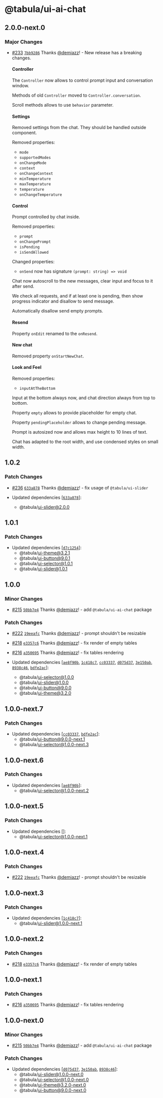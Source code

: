 # @tabula/ui-ai-chat

## 2.0.0-next.0

### Major Changes

- [#233](https://github.com/ReTable/ui-kit/pull/233) [`7bb9286`](https://github.com/ReTable/ui-kit/commit/7bb92866fbc37f94c73a1364db66cc39b2c9da4d) Thanks [@demiazz](https://github.com/demiazz)! - New release has a breaking changes.

  #### Controller

  The `Controller` now allows to control prompt input and conversation window.

  Methods of old `Controller` moved to `Controller.conversation`.

  Scroll methods allows to use `behavior` parameter.

  #### Settings

  Removed settings from the chat. They should be handled outside component.

  Removed properties:

  - `mode`
  - `supportedModes`
  - `onChangeMode`
  - `context`
  - `onChangeContext`
  - `minTemperature`
  - `maxTemperature`
  - `temperature`
  - `onChangeTemperature`

  #### Control

  Prompt controlled by chat inside.

  Removed properties:

  - `prompt`
  - `onChangePrompt`
  - `isPending`
  - `isSendAllowed`

  Changed properties:

  - `onSend` now has signature `(prompt: string) => void`

  Chat now autoscroll to the new messages, clear input and focus to it after send.

  We check all requests, and if at least one is pending, then show progress indicator and disallow to send message.

  Automatically disallow send empty prompts.

  #### Resend

  Property `onEdit` renamed to the `onResend`.

  #### New chat

  Removed property `onStartNewChat`.

  #### Look and Feel

  Removed properties:

  - `inputAtTheBottom`

  Input at the bottom always now, and chat direction always from top to bottom.

  Property `empty` allows to provide placeholder for empty chat.

  Property `pendingPlaceholder` allows to change pending message.

  Prompt is autosized now and allows max height to 10 lines of text.

  Chat has adapted to the root width, and use condensed styles on small width.

## 1.0.2

### Patch Changes

- [#236](https://github.com/ReTable/ui-kit/pull/236) [`633a878`](https://github.com/ReTable/ui-kit/commit/633a8785c9393ff0a16cd25a2815df0defcec1d8) Thanks [@demiazz](https://github.com/demiazz)! - fix usage of `@tabula/ui-slider`

- Updated dependencies [[`633a878`](https://github.com/ReTable/ui-kit/commit/633a8785c9393ff0a16cd25a2815df0defcec1d8)]:
  - @tabula/ui-slider@2.0.0

## 1.0.1

### Patch Changes

- Updated dependencies [[`d7c1254`](https://github.com/ReTable/ui-kit/commit/d7c12545c1cc8120090bdcf3af338f860a69a7f9)]:
  - @tabula/ui-theme@3.2.1
  - @tabula/ui-button@9.0.1
  - @tabula/ui-selector@1.0.1
  - @tabula/ui-slider@1.0.1

## 1.0.0

### Minor Changes

- [#215](https://github.com/ReTable/ui-kit/pull/215) [`50bb7e4`](https://github.com/ReTable/ui-kit/commit/50bb7e4475bb92ac05f1e6a2771312d99ec7745c) Thanks [@demiazz](https://github.com/demiazz)! - add `@tabula/ui-ai-chat` package

### Patch Changes

- [#222](https://github.com/ReTable/ui-kit/pull/222) [`19eeafc`](https://github.com/ReTable/ui-kit/commit/19eeafce4de834a328fc225474634fe3790653d7) Thanks [@demiazz](https://github.com/demiazz)! - prompt shouldn't be resizable

- [#218](https://github.com/ReTable/ui-kit/pull/218) [`e3357c6`](https://github.com/ReTable/ui-kit/commit/e3357c6983ab99ff6501da698231083d2b952868) Thanks [@demiazz](https://github.com/demiazz)! - fix render of empty tables

- [#216](https://github.com/ReTable/ui-kit/pull/216) [`a350695`](https://github.com/ReTable/ui-kit/commit/a3506950398fd86584505464426ec9072a7b906e) Thanks [@demiazz](https://github.com/demiazz)! - fix tables rendering

- Updated dependencies [[`ae8f90b`](https://github.com/ReTable/ui-kit/commit/ae8f90bd833e6f4015800e60ef24f88146136c08), [`1c418c7`](https://github.com/ReTable/ui-kit/commit/1c418c79342030ab971f7191b3027bd7226ee20d), [`cc03337`](https://github.com/ReTable/ui-kit/commit/cc033371feb2098b086ddcf1f05cd8b6876bcbf8), [`d075d37`](https://github.com/ReTable/ui-kit/commit/d075d377ad307420ce902aae58c53e2aeb8edcb7), [`3e150ab`](https://github.com/ReTable/ui-kit/commit/3e150abe4b16033362cd8f69de6697d1207d9b37), [`8938c46`](https://github.com/ReTable/ui-kit/commit/8938c463fc9f3b5436f78897c09f31307af88e5a), [`bdfe2ac`](https://github.com/ReTable/ui-kit/commit/bdfe2ac47bb01c93316784b36be173b2931f671d)]:
  - @tabula/ui-selector@1.0.0
  - @tabula/ui-slider@1.0.0
  - @tabula/ui-button@9.0.0
  - @tabula/ui-theme@3.2.0

## 1.0.0-next.7

### Patch Changes

- Updated dependencies [[`cc03337`](https://github.com/ReTable/ui-kit/commit/cc033371feb2098b086ddcf1f05cd8b6876bcbf8), [`bdfe2ac`](https://github.com/ReTable/ui-kit/commit/bdfe2ac47bb01c93316784b36be173b2931f671d)]:
  - @tabula/ui-button@9.0.0-next.1
  - @tabula/ui-selector@1.0.0-next.3

## 1.0.0-next.6

### Patch Changes

- Updated dependencies [[`ae8f90b`](https://github.com/ReTable/ui-kit/commit/ae8f90bd833e6f4015800e60ef24f88146136c08)]:
  - @tabula/ui-selector@1.0.0-next.2

## 1.0.0-next.5

### Patch Changes

- Updated dependencies []:
  - @tabula/ui-selector@1.0.0-next.1

## 1.0.0-next.4

### Patch Changes

- [#222](https://github.com/ReTable/ui-kit/pull/222) [`19eeafc`](https://github.com/ReTable/ui-kit/commit/19eeafce4de834a328fc225474634fe3790653d7) Thanks [@demiazz](https://github.com/demiazz)! - prompt shouldn't be resizable

## 1.0.0-next.3

### Patch Changes

- Updated dependencies [[`1c418c7`](https://github.com/ReTable/ui-kit/commit/1c418c79342030ab971f7191b3027bd7226ee20d)]:
  - @tabula/ui-slider@1.0.0-next.1

## 1.0.0-next.2

### Patch Changes

- [#218](https://github.com/ReTable/ui-kit/pull/218) [`e3357c6`](https://github.com/ReTable/ui-kit/commit/e3357c6983ab99ff6501da698231083d2b952868) Thanks [@demiazz](https://github.com/demiazz)! - fix render of empty tables

## 1.0.0-next.1

### Patch Changes

- [#216](https://github.com/ReTable/ui-kit/pull/216) [`a350695`](https://github.com/ReTable/ui-kit/commit/a3506950398fd86584505464426ec9072a7b906e) Thanks [@demiazz](https://github.com/demiazz)! - fix tables rendering

## 1.0.0-next.0

### Minor Changes

- [#215](https://github.com/ReTable/ui-kit/pull/215) [`50bb7e4`](https://github.com/ReTable/ui-kit/commit/50bb7e4475bb92ac05f1e6a2771312d99ec7745c) Thanks [@demiazz](https://github.com/demiazz)! - add `@tabula/ui-ai-chat` package

### Patch Changes

- Updated dependencies [[`d075d37`](https://github.com/ReTable/ui-kit/commit/d075d377ad307420ce902aae58c53e2aeb8edcb7), [`3e150ab`](https://github.com/ReTable/ui-kit/commit/3e150abe4b16033362cd8f69de6697d1207d9b37), [`8938c46`](https://github.com/ReTable/ui-kit/commit/8938c463fc9f3b5436f78897c09f31307af88e5a)]:
  - @tabula/ui-slider@1.0.0-next.0
  - @tabula/ui-selector@1.0.0-next.0
  - @tabula/ui-theme@3.2.0-next.0
  - @tabula/ui-button@9.0.0-next.0

